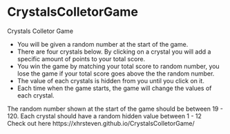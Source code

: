 # CrystalsColletorGame
Crystals Colletor Game
<ul>
<li>You will be given a random number at the start of the game.</li>
<li>There are four crystals below. By clicking on a crystal you will add a specific amount of points to your total score.</li>
<li>You win the game by matching your total score to random number, you lose the game if your total score goes above the the random number.</li>
<li>The value of each crystals is hidden from you until you click on it.</li>
<li>Each time when the game starts, the game will change the values of each crystal.</li>
</ul>
The random number shown at the start of the game should be between 19 - 120.
Each crystal should have a random hidden value between 1 - 12 <br>
Check out here https://xhrsteven.github.io/CrystalsColletorGame/
